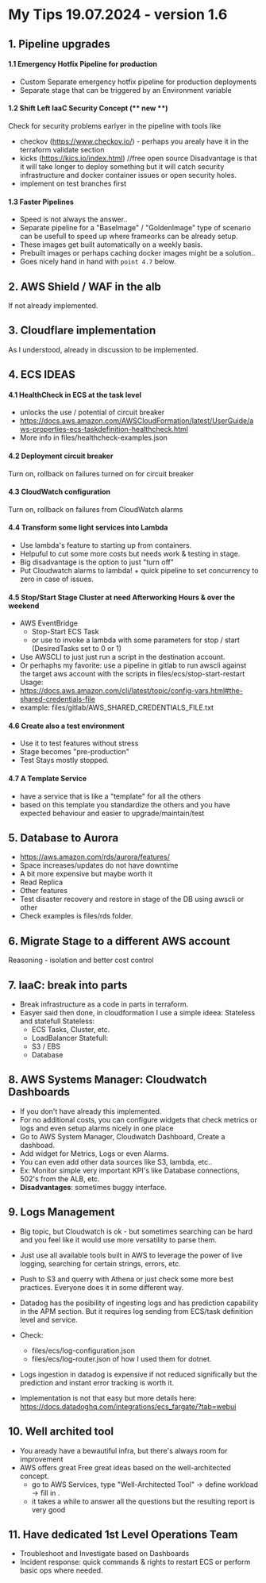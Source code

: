 # My Tips 19.07.2024 - version 1.6

## 1. Pipeline upgrades
#### 1.1 Emergency Hotfix Pipeline for production
- Custom Separate emergency hotfix pipeline for production deployments
- Separate stage that can be triggered by an Environment variable

#### 1.2 Shift Left IaaC Security Concept (** new **)
Check for security problems earlyer in the pipeline with tools like
  - checkov (https://www.checkov.io/) - perhaps you arealy have it in the terraform validate section
  - kicks (https://kics.io/index.html) //free open source
Disadvantage is that it will take longer to deploy something but it will catch
security infrastructure and docker container issues or open security holes.
- implement on test branches first

#### 1.3 Faster Pipelines
- Speed is not always the answer..
- Separate pipeline for a "BaseImage" / "GoldenImage" type of scenario can be usefull to speed up where frameorks can be already setup.
- These images get built automatically on a weekly basis.
- Prebuilt images or perhaps caching docker images might be a solution..
- Goes nicely hand in hand with `point 4.7` below.

## 2. AWS Shield / WAF in the alb
If not already implemented.

## 3. Cloudflare implementation
As I understood, already in discussion to be implemented.

## 4. ECS IDEAS
#### 4.1 HealthCheck in ECS at the task level 
- unlocks the use / potential of circuit breaker
- https://docs.aws.amazon.com/AWSCloudFormation/latest/UserGuide/aws-properties-ecs-taskdefinition-healthcheck.html
- More info in files/healthcheck-examples.json
#### 4.2 Deployment circuit breaker
Turn on, rollback on failures turned on for circuit breaker
#### 4.3 CloudWatch configuration
Turn on, rollback on failures from CloudWatch alarms
#### 4.4 Transform some light services into Lambda
- Use lambda's feature to starting up from containers.
- Helpuful to cut some more costs but needs work & testing in stage.
- Big disadvantage is the option to just "turn off"
- Put Cloudwatch alarms to lambda! + quick pipeline to set concurrency to zero in case of issues.

#### 4.5 Stop/Start Stage Cluster at need Afterworking Hours & over the weekend
- AWS EventBridge
  - Stop-Start ECS Task 
  - or use to invoke a lambda with some parameters for stop / start (DesiredTasks set to 0 or 1)
- Use AWSCLI to just just run a script in the destination account.
- Or perhaphs my favorite: use a pipeline in gitlab to run awscli against the target aws account with the scripts in files/ecs/stop-start-restart
Usage: 
- https://docs.aws.amazon.com/cli/latest/topic/config-vars.html#the-shared-credentials-file
- example: files/gitlab/AWS_SHARED_CREDENTIALS_FILE.txt
#### 4.6 Create also a test environment
- Use it to test features without stress
- Stage becomes "pre-production"
- Test Stays mostly stopped.
#### 4.7 A Template Service
- have a service that is like a "template" for all the others
- based on this template you standardize the others and you have expected behaviour and easier to upgrade/maintain/test

## 5. Database to Aurora
- https://aws.amazon.com/rds/aurora/features/
- Space increases/updates do not have downtime
- A bit more expensive but maybe worth it
- Read Replica
- Other features
- Test disaster recovery and restore in stage of the DB using awscli or other
- Check examples is files/rds folder.

## 6. Migrate Stage to a different AWS account
Reasoning - isolation and better cost control

## 7. IaaC: break into parts
- Break infrastructure as a code in parts in terraform.
- Easyer said then done, in cloudformation I use a simple ideea: Stateless and statefull
  Stateless:
    - ECS Tasks, Cluster, etc.
    - LoadBalancer
  Statefull:
    - S3 / EBS
    - Database

## 8. AWS Systems Manager: Cloudwatch Dashboards
- If you don't have already this implemented.
- For no additional costs, you can configure widgets that check metrics or logs and even setup alarms nicely in one place
- Go to AWS System Manager, Cloudwatch Dashboard, Create a dashboad. 
- Add widget for Metrics, Logs or even Alarms.
- You can even add other data sources like S3, lambda, etc..
- Ex: Monitor simple very important KPI's like Database connections, 502's from the ALB, etc.
- **Disadvantages**: sometimes buggy interface.

## 9. Logs Management
- Big topic, but Cloudwatch is ok - but sometimes searching can be hard and you feel like it would use more versatility to parse them.
- Just use all available tools built in AWS to leverage the power of live logging, searching for certain strings, errors, etc.

- Push to S3 and querry with Athena or just check some more best practices. Everyone does it in some different way. 

- Datadog has the posibility of ingesting logs and has prediction capability in the APM section. But it requires log sending from ECS/task definition level and service.

- Check: 
  - files/ecs/log-configuration.json 
  - files/ecs/log-router.json 
of how I used them for dotnet.
- Logs ingestion in datadog is expensive if not reduced significally but the prediction and instant error tracking is worth it.
- Implementation is not that easy but more details here: https://docs.datadoghq.com/integrations/ecs_fargate/?tab=webui


## 10. Well archited tool
- You aready have a bewautiful infra, but there's always room for improvement
- AWS offers great Free great ideas based on the well-architected concept.
  - go to AWS Services, type "Well-Architected Tool" -> define workload -> fill in .
  - it takes a while to answer all the questions but the resulting report is very good

## 11. Have dedicated 1st Level Operations Team
- Troubleshoot and Investigate based on Dashboards
- Incident response: quick commands & rights to restart ECS or perform basic ops where needed.